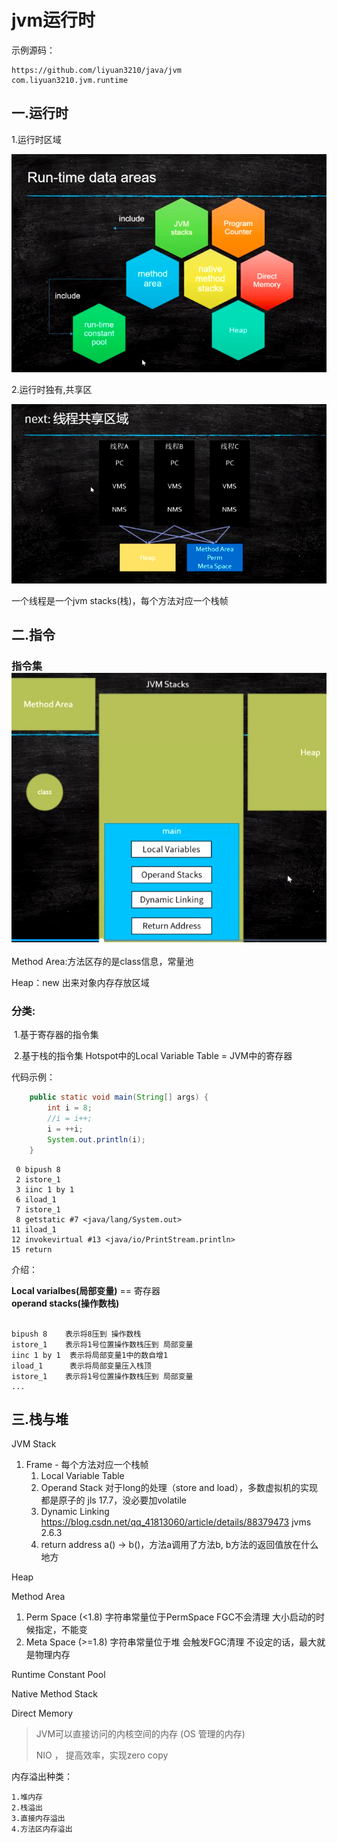 # jvm运行时

示例源码：

```
https://github.com/liyuan3210/java/jvm
com.liyuan3210.jvm.runtime
```

## 一.运行时

1.运行时区域

![](img/jvm-run-time-area.png)

2.运行时独有,共享区

![](img/jvm-run-share-area.png)

一个线程是一个jvm stacks(栈)，每个方法对应一个栈帧

## 二.指令

### 指令集![](img/jvm-stacks.png)

Method Area:方法区存的是class信息，常量池

Heap：new 出来对象内存存放区域

### 分类:

​	1.基于寄存器的指令集

​	2.基于栈的指令集 Hotspot中的Local Variable Table = JVM中的寄存器

代码示例：

```java
    public static void main(String[] args) {
        int i = 8;
        //i = i++;
        i = ++i;
        System.out.println(i);
    }
```

```
 0 bipush 8
 2 istore_1
 3 iinc 1 by 1
 6 iload_1
 7 istore_1
 8 getstatic #7 <java/lang/System.out>
11 iload_1
12 invokevirtual #13 <java/io/PrintStream.println>
15 return

```

介绍：

**Local varialbes(局部变量)**		==	寄存器						
**operand stacks(操作数栈)**

```

bipush 8 	表示将8压到 操作数栈
istore_1	表示将1号位置操作数栈压到 局部变量
iinc 1 by 1	 表示将局部变量1中的数自增1
iload_1		 表示将局部变量压入栈顶
istore_1	表示将1号位置操作数栈压到 局部变量
...
```

## 三.栈与堆

JVM Stack

1. Frame - 每个方法对应一个栈帧
   1. Local Variable Table
   2. Operand Stack 对于long的处理（store and load），多数虚拟机的实现都是原子的 jls 17.7，没必要加volatile
   3. Dynamic Linking https://blog.csdn.net/qq_41813060/article/details/88379473 jvms 2.6.3
   4. return address a() -> b()，方法a调用了方法b, b方法的返回值放在什么地方

Heap

Method Area

1. Perm Space (<1.8) 字符串常量位于PermSpace FGC不会清理 大小启动的时候指定，不能变
2. Meta Space (>=1.8) 字符串常量位于堆 会触发FGC清理 不设定的话，最大就是物理内存

Runtime Constant Pool

Native Method Stack

Direct Memory

> JVM可以直接访问的内核空间的内存 (OS 管理的内存)
>
> NIO ， 提高效率，实现zero copy



内存溢出种类：

```
1.堆内存
2.栈溢出
3.直接内存溢出
4.方法区内存溢出
```

